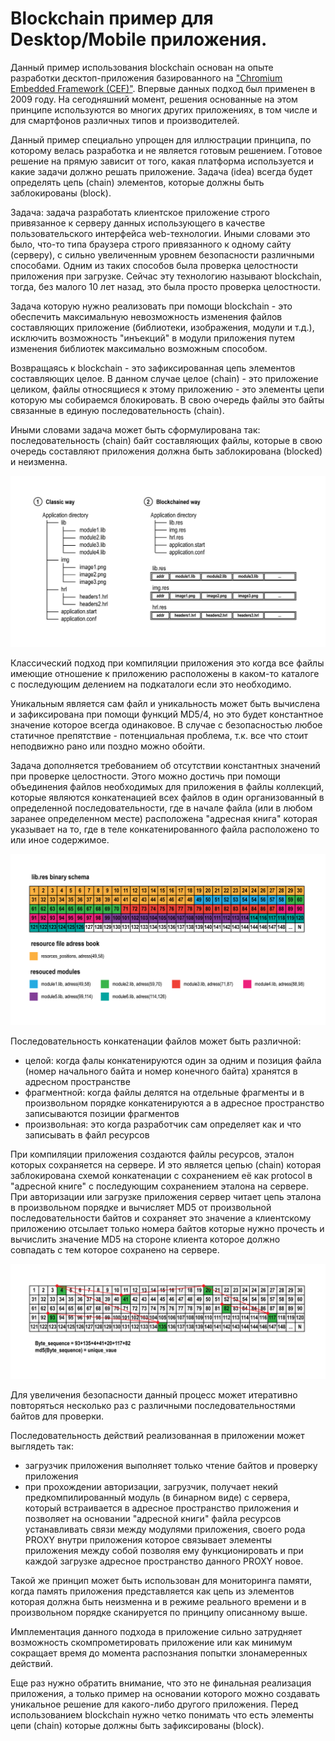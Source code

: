 # Blockchain пример для Desktop/Mobile приложения.

Данный пример использования blockchain основан на опыте разработки десктоп-приложения базированного на ["Chromium Embedded Framework (CEF)"](https://bitbucket.org/chromiumembedded/cef). Впервые данных подход был применен в 2009 году. На сегодняшний момент, решения основанные на этом принципе используются во многих других приложениях, в том числе и для смартфонов различных типов и производителей.

Данный пример специально упрощен для иллюстрации принципа, по которому велась разработка и не является готовым решением. Готовое решение на прямую зависит от того, какая платформа используется и какие задачи должно решать приложение. Задача (idea) всегда будет определять цепь (chain) элементов, которые должны быть заблокированы (block).

Задача: задача разработать клиентское приложение строго привязанное к серверу данных использующего в качестве пользовательского интерфейса web-технологии. Иными словами это было, что-то типа браузера строго привязанного к одному сайту (серверу), с сильно увеличенным уровнем безопасности различными способами. Одним из таких способов была проверка целостности приложения при загрузке. Сейчас эту технологию называют blockchain, тогда, без малого 10 лет назад, это была просто проверка целостности.

Задача которую нужно реализовать при помощи blockchain - это обеспечить максимальную невозможность изменения файлов составляющих приложение (библиотеки, изображения, модули и т.д.), исключить возможность "инъекций" в модули приложения путем изменения библиотек максимально возможным способом.

Возвращаясь к blockchain - это зафиксированная цепь элементов составляющих целое. В данном случае целое (chain) - это приложение целиком, файлы относящиеся к этому приложению - это элементы цепи которую мы собираемся блокировать. В свою очередь файлы это байты связанные в единую последовательность (chain).

Иными словами задача может быть сформулирована так:  последовательность (chain) байт составляющих файлы, которые в свою очередь составляют приложения должна быть заблокирована (blocked) и неизменна.

![](https://raw.githubusercontent.com/ArboreusSystems/arboreus_articles/master/blockchain/bc_example_desktop_mobile_application/illustrations/blockchain_010.png)

Классический подход при компиляции приложения это когда все файлы имеющие отношение к приложению расположены в каком-то каталоге с последующим делением на подкаталоги если это необходимо.

Уникальным является сам файл и уникальность может быть вычислена  и зафиксирована при помощи функций MD5/4, но это будет константное значение которое всегда одинаковое. В случае с безопасностью любое статичное препятствие - потенциальная проблема, т.к. все что стоит неподвижно рано или поздно можно обойти.

Задача дополняется требованием об отсутствии константных значений при проверке целостности. Этого можно достичь при помощи объединения файлов необходимых для приложения в файлы коллекций, которые являются конкатенацией всех файлов в один организованный в определенной последовательности, где в начале файла (или в любом заранее определенном месте) расположена "адресная книга" которая указывает на то, где в теле конкатенированного файла расположено то или иное содержимое.

![](https://raw.githubusercontent.com/ArboreusSystems/arboreus_articles/master/blockchain/bc_example_desktop_mobile_application/illustrations/blockchain_011.png)

Последовательность конкатенации файлов может быть различной:

* целой: когда фалы конкатенируются один за одним и позиция файла (номер начального байта и номер конечного байта) хранятся в адресном пространстве
* фрагментной: когда файлы делятся на отдельные фрагменты и в произвольном порядке конкатенируются а в адресное пространство записываются позиции фрагментов 
* произвольная: это когда разработчик сам определяет как и что записывать в файл ресурсов

При компиляции приложения создаются файлы ресурсов, эталон которых сохраняется на сервере. И это является цепью (chain) которая заблокирована схемой конкатенации с сохранением её как protocol в "адресной книге" с последующим сохранением эталона на  сервере. При авторизации или загрузке приложения сервер читает цепь эталона в произвольном порядке и вычисляет MD5 от произвольной последовательности байтов и сохраняет это значение а клиентскому приложению отсылает только номера байтов которые нужно прочесть и вычислить значение MD5 на стороне клиента которое должно совпадать с тем которое сохранено на сервере.

![](https://raw.githubusercontent.com/ArboreusSystems/arboreus_articles/master/blockchain/bc_example_desktop_mobile_application/illustrations/blockchain_012.png)

Для увеличения безопасности данный процесс может итеративно повторяться несколько раз с различными последовательностями байтов для проверки.

Последовательность действий реализованная в приложении может выглядеть так:

* загрузчик приложения выполняет только чтение байтов и проверку приложения
* при прохождении авторизации, загрузчик, получает некий предкомпилированный модуль (в бинарном виде) с сервера, который встраивается в адресное пространство приложения и позволяет на основании "адресной книги" файла ресурсов устанавливать связи между модулями приложения, своего рода PROXY внутри приложения которое связывает элементы приложения между собой позволяя ему функционировать и при каждой загрузке адресное пространство данного PROXY новое.

Такой же принцип может быть использован для мониторинга памяти, когда память приложения представляется как цепь из элементов которая должна быть неизменна и в режиме реального времени и в произвольном порядке сканируется по принципу описанному выше.

Имплементация данного подхода в приложение сильно затрудняет возможность скомпрометировать приложение или как минимум сокращает время до момента распознания попытки злонамеренных действий.

Еще раз нужно обратить внимание, что это не финальная реализация  приложения, а только пример на основании которого можно создавать уникальное решение для какого-либо другого приложения. Перед использованием blockchain нужно четко понимать что есть элементы цепи (chain) которые должны быть зафиксированы (block).